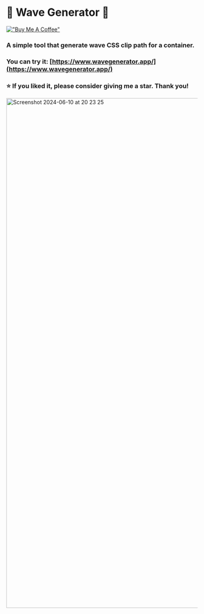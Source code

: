 # 🌊 Wave Generator 🌊
[!["Buy Me A Coffee"](https://www.buymeacoffee.com/assets/img/custom_images/orange_img.png)](https://www.buymeacoffee.com/svetloslav)
### A simple tool that generate wave CSS clip path for a container. <br/>
### You can try it: [https://www.wavegenerator.app/](https://www.wavegenerator.app/)
### ⭐ If you liked it, please consider giving me a star. Thank you!
<img width="1338" alt="Screenshot 2024-06-10 at 20 23 25" src="https://github.com/Svetloslav15/wave-generator/assets/33124382/4edcf18d-4cac-48cb-910d-a908e8ed44ea">
